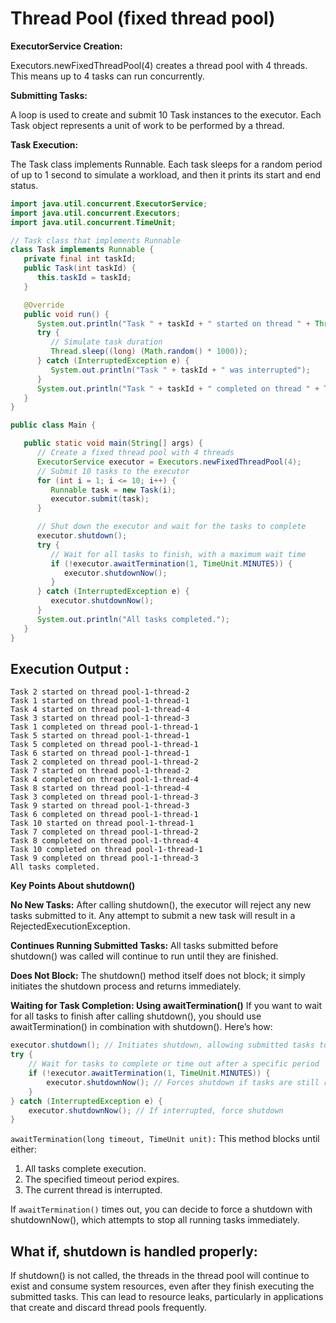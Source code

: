# Thread Pool (fixed thread pool)
**ExecutorService Creation:**

Executors.newFixedThreadPool(4) creates a thread pool with 4 threads. This means up to 4 tasks can run concurrently.

**Submitting Tasks:**

A loop is used to create and submit 10 Task instances to the executor. Each Task object represents a unit of work to be performed by a thread.

**Task Execution:**

The Task class implements Runnable. Each task sleeps for a random period of up to 1 second to simulate a workload, and then it prints its start and end status.
```java
import java.util.concurrent.ExecutorService;
import java.util.concurrent.Executors;
import java.util.concurrent.TimeUnit;

// Task class that implements Runnable
class Task implements Runnable {
   private final int taskId;
   public Task(int taskId) {
      this.taskId = taskId;
   }

   @Override
   public void run() {
      System.out.println("Task " + taskId + " started on thread " + Thread.currentThread().getName());
      try {
         // Simulate task duration
         Thread.sleep((long) (Math.random() * 1000));
      } catch (InterruptedException e) {
         System.out.println("Task " + taskId + " was interrupted");
      }
      System.out.println("Task " + taskId + " completed on thread " + Thread.currentThread().getName());
   }
}

public class Main {

   public static void main(String[] args) {
      // Create a fixed thread pool with 4 threads
      ExecutorService executor = Executors.newFixedThreadPool(4);
      // Submit 10 tasks to the executor
      for (int i = 1; i <= 10; i++) {
         Runnable task = new Task(i);
         executor.submit(task);
      }

      // Shut down the executor and wait for the tasks to complete
      executor.shutdown();
      try {
         // Wait for all tasks to finish, with a maximum wait time
         if (!executor.awaitTermination(1, TimeUnit.MINUTES)) {
            executor.shutdownNow();
         }
      } catch (InterruptedException e) {
         executor.shutdownNow();
      }
      System.out.println("All tasks completed.");
   }
}

```

## Execution Output :
```
Task 2 started on thread pool-1-thread-2
Task 1 started on thread pool-1-thread-1
Task 4 started on thread pool-1-thread-4
Task 3 started on thread pool-1-thread-3
Task 1 completed on thread pool-1-thread-1
Task 5 started on thread pool-1-thread-1
Task 5 completed on thread pool-1-thread-1
Task 6 started on thread pool-1-thread-1
Task 2 completed on thread pool-1-thread-2
Task 7 started on thread pool-1-thread-2
Task 4 completed on thread pool-1-thread-4
Task 8 started on thread pool-1-thread-4
Task 3 completed on thread pool-1-thread-3
Task 9 started on thread pool-1-thread-3
Task 6 completed on thread pool-1-thread-1
Task 10 started on thread pool-1-thread-1
Task 7 completed on thread pool-1-thread-2
Task 8 completed on thread pool-1-thread-4
Task 10 completed on thread pool-1-thread-1
Task 9 completed on thread pool-1-thread-3
All tasks completed.
```

**Key Points About shutdown()**

**No New Tasks:** After calling shutdown(), the executor will reject any new tasks submitted to it. Any attempt to submit a new task will result in a RejectedExecutionException.

**Continues Running Submitted Tasks:** All tasks submitted before shutdown() was called will continue to run until they are finished.

**Does Not Block:** The shutdown() method itself does not block; it simply initiates the shutdown process and returns immediately.

**Waiting for Task Completion: Using awaitTermination()**
If you want to wait for all tasks to finish after calling shutdown(), you should use awaitTermination() in combination with shutdown(). Here’s how:

```java
executor.shutdown(); // Initiates shutdown, allowing submitted tasks to complete
try {
    // Wait for tasks to complete or time out after a specific period
    if (!executor.awaitTermination(1, TimeUnit.MINUTES)) {
        executor.shutdownNow(); // Forces shutdown if tasks are still running after timeout
    }
} catch (InterruptedException e) {
    executor.shutdownNow(); // If interrupted, force shutdown
}
```
`awaitTermination(long timeout, TimeUnit unit):` This method blocks until either:
1. All tasks complete execution.
2. The specified timeout period expires.
3. The current thread is interrupted.

If `awaitTermination()` times out, you can decide to force a shutdown with shutdownNow(), which attempts to stop all running tasks immediately.

## What if, shutdown is handled properly:

If shutdown() is not called, the threads in the thread pool will continue to exist and consume system resources, even after they finish executing the submitted tasks. This can lead to resource leaks, particularly in applications that create and discard thread pools frequently.
